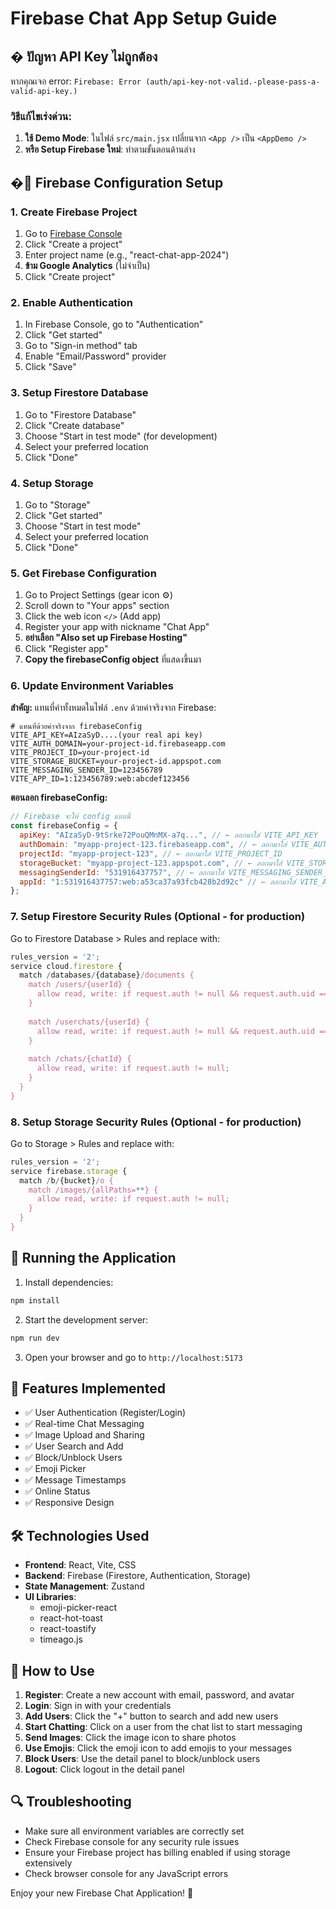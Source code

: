 # Firebase Chat App Setup Guide

## � ปัญหา API Key ไม่ถูกต้อง

หากคุณเจอ error: `Firebase: Error (auth/api-key-not-valid.-please-pass-a-valid-api-key.)`

### วิธีแก้ไขเร่งด่วน:
1. **ใช้ Demo Mode**: ในไฟล์ `src/main.jsx` เปลี่ยนจาก `<App />` เป็น `<AppDemo />`
2. **หรือ Setup Firebase ใหม่**: ทำตามขั้นตอนด้านล่าง

## �🔧 Firebase Configuration Setup

### 1. Create Firebase Project
1. Go to [Firebase Console](https://console.firebase.google.com/)
2. Click "Create a project"
3. Enter project name (e.g., "react-chat-app-2024")
4. **ข้าม Google Analytics** (ไม่จำเป็น)
5. Click "Create project"

### 2. Enable Authentication
1. In Firebase Console, go to "Authentication"
2. Click "Get started"
3. Go to "Sign-in method" tab
4. Enable "Email/Password" provider
5. Click "Save"

### 3. Setup Firestore Database
1. Go to "Firestore Database"
2. Click "Create database"
3. Choose "Start in test mode" (for development)
4. Select your preferred location
5. Click "Done"

### 4. Setup Storage
1. Go to "Storage"
2. Click "Get started"
3. Choose "Start in test mode"
4. Select your preferred location
5. Click "Done"

### 5. Get Firebase Configuration
1. Go to Project Settings (gear icon ⚙️)
2. Scroll down to "Your apps" section
3. Click the web icon `</>` (Add app)
4. Register your app with nickname "Chat App"
5. **อย่าเลือก "Also set up Firebase Hosting"**
6. Click "Register app"
7. **Copy the firebaseConfig object** ที่แสดงขึ้นมา

### 6. Update Environment Variables
**สำคัญ:** แทนที่ค่าทั้งหมดในไฟล์ `.env` ด้วยค่าจริงจาก Firebase:

```env
# แทนที่ด้วยค่าจริงจาก firebaseConfig
VITE_API_KEY=AIzaSyD....(your real api key)
VITE_AUTH_DOMAIN=your-project-id.firebaseapp.com
VITE_PROJECT_ID=your-project-id
VITE_STORAGE_BUCKET=your-project-id.appspot.com
VITE_MESSAGING_SENDER_ID=123456789
VITE_APP_ID=1:123456789:web:abcdef123456
```

**ตอนลอก firebaseConfig:**
```javascript
// Firebase จะให้ config แบบนี้
const firebaseConfig = {
  apiKey: "AIzaSyD-9tSrke72PouQMnMX-a7q...", // ← ลอกมาใส่ VITE_API_KEY
  authDomain: "myapp-project-123.firebaseapp.com", // ← ลอกมาใส่ VITE_AUTH_DOMAIN
  projectId: "myapp-project-123", // ← ลอกมาใส่ VITE_PROJECT_ID
  storageBucket: "myapp-project-123.appspot.com", // ← ลอกมาใส่ VITE_STORAGE_BUCKET
  messagingSenderId: "531916437757", // ← ลอกมาใส่ VITE_MESSAGING_SENDER_ID
  appId: "1:531916437757:web:a53ca37a93fcb428b2d92c" // ← ลอกมาใส่ VITE_APP_ID
};
```

### 7. Setup Firestore Security Rules (Optional - for production)
Go to Firestore Database > Rules and replace with:

```javascript
rules_version = '2';
service cloud.firestore {
  match /databases/{database}/documents {
    match /users/{userId} {
      allow read, write: if request.auth != null && request.auth.uid == userId;
    }
    
    match /userchats/{userId} {
      allow read, write: if request.auth != null && request.auth.uid == userId;
    }
    
    match /chats/{chatId} {
      allow read, write: if request.auth != null;
    }
  }
}
```

### 8. Setup Storage Security Rules (Optional - for production)
Go to Storage > Rules and replace with:

```javascript
rules_version = '2';
service firebase.storage {
  match /b/{bucket}/o {
    match /images/{allPaths=**} {
      allow read, write: if request.auth != null;
    }
  }
}
```

## 🚀 Running the Application

1. Install dependencies:
```bash
npm install
```

2. Start the development server:
```bash
npm run dev
```

3. Open your browser and go to `http://localhost:5173`

## 📝 Features Implemented

- ✅ User Authentication (Register/Login)
- ✅ Real-time Chat Messaging
- ✅ Image Upload and Sharing
- ✅ User Search and Add
- ✅ Block/Unblock Users
- ✅ Emoji Picker
- ✅ Message Timestamps
- ✅ Online Status
- ✅ Responsive Design

## 🛠 Technologies Used

- **Frontend**: React, Vite, CSS
- **Backend**: Firebase (Firestore, Authentication, Storage)
- **State Management**: Zustand
- **UI Libraries**: 
  - emoji-picker-react
  - react-hot-toast
  - react-toastify
  - timeago.js

## 📱 How to Use

1. **Register**: Create a new account with email, password, and avatar
2. **Login**: Sign in with your credentials
3. **Add Users**: Click the "+" button to search and add new users
4. **Start Chatting**: Click on a user from the chat list to start messaging
5. **Send Images**: Click the image icon to share photos
6. **Use Emojis**: Click the emoji icon to add emojis to your messages
7. **Block Users**: Use the detail panel to block/unblock users
8. **Logout**: Click logout in the detail panel

## 🔍 Troubleshooting

- Make sure all environment variables are correctly set
- Check Firebase console for any security rule issues
- Ensure your Firebase project has billing enabled if using storage extensively
- Check browser console for any JavaScript errors

Enjoy your new Firebase Chat Application! 🎉
